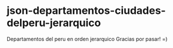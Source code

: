 # json-departamentos-ciudades-delperu-jerarquico

Departamentos del peru en orden jerarquico
Gracias por pasar! =)
